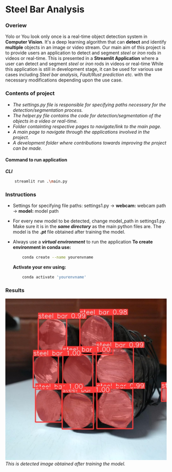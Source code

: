 # Steel Bar Analysis
### Overiew
Yolo or You look only once is a real-time object detection system in **Computer Vision**. It's a deep learning algorithm that can **detect** and identify **multiple** objects in an image or video stream.
Our main aim of this project is to provide users an application to detect and segment *steel* or *iron* rods in videos or real-time.
This is presented in a **Streamlit Application** where a user can detect and segment *steel* or *iron* rods in videos or real-time
While this application is still in development stage, it can be used for various use cases including *Steel bar analysis, Fault/Rust prediction etc.* with the necessary modifications depending upon the use case.

### Contents of project
- *The settings.py file is responsible for specifying paths necessary for the detection/segmentation process.*
- *The helper.py file contains the code for detection/segmentation of the objects in a video or real-time.*
- *Folder containting respective pages to navigate/link to the main page.*
- *A main page to navigate through the applications involved in the project.*
- *A development folder where contributions towards improving the project can be made.* 

#### Command to run application

***CLI*** 
```bash
    streamlit run .\main.py
```


### Instructions
- Settings for specifying file paths: settings1.py
    -> **webcam:** webcam path
    -> **model:** model path 
- For every new model to be detected, change model_path in settings1.py. Make sure   it     is in the ***same directory*** as the main python files are. The model is the ***.pt*** file obtained after training the model.
- Always use a ***virtual environment*** to run the application
    **To create environment in conda use:**
    ```bash
        conda create --name yourenvname
    ```
        
    **Activate your env using:**
    ```bash
        conda activate 'yourenvname'
    ```
         

### Results

![](result.jpg)
*This is detected image obtained after training the model.*